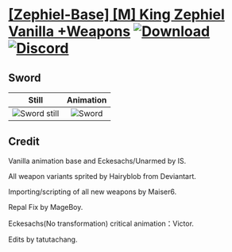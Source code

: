 # [\[Zephiel-Base\] \[M\] King Zephiel Vanilla +Weapons](./) [![Download](https://img.shields.io/badge/Download--red?style=social&logo=github)](https://minhaskamal.github.io/DownGit/#/home?url=https://github.com/Klokinator/FE-Repo/tree/main/Battle%20Animations%2FInfantry%20-%20Knights%2C%20Generals%2C%20Armors%2F%5BZephiel-Base%5D%20%5BM%5D%20King%20Zephiel%20Vanilla%20%2BWeapons%2F1.%20Sword%20(Eckesachs%20FE6)) [![Discord](https://img.shields.io/badge/Discord--blue?style=social&logo=discord)](https://discord.gg/C7VNGnyTPA)

## Sword

| Still | Animation |
| :---: | :-------: |
| ![Sword still](./Sword_000.png) | ![Sword](./Sword.gif) |

## Credit

Vanilla animation base and Eckesachs/Unarmed by IS.

All weapon variants sprited by Hairyblob from Deviantart.

Importing/scripting of all new weapons by Maiser6.

Repal Fix by MageBoy.

Eckesachs(No transformation) critical animation：Victor.

Edits by tatutachang.
